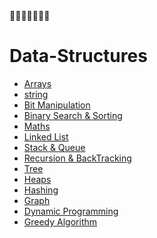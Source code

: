 <!-- ⚠️ This README has been generated from the file(s) "blueprint.md" ⚠️-->👊👊👊👊👊👊👊

# Data-Structures

- [Arrays](./array/README.md) 
- [string]() 
- [Bit Manipulation]() 
- [Binary Search & Sorting](./Binary%20Search%20&%20sorting/README.md) 
- [Maths]() 
- [Linked List](./Linked%20List/README.md) 
- [Stack & Queue]() 
- [Recursion & BackTracking](./Recursion%20&%20Backtracking/README.md) 
- [Tree](./Tree/README.md) 
- [Heaps]() 
- [Hashing]() 
- [Graph](./Graph/README.md) 
- [Dynamic Programming](./DP/README.md) 
- [Greedy Algorithm]()